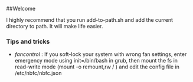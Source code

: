 ##Welcome

I highly recommend that you run add-to-path.sh and add the current directory to path. It will make life easier.


### Tips and tricks
- *fancontrol* : If you soft-lock your system with wrong fan settings, enter emergency mode using init=/bin/bash in grub, then mount the fs in read-write mode (mount -o remount,rw / ) and edit the config file in /etc/nbfc/nbfc.json 